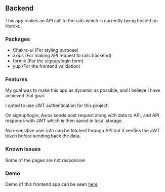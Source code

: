 ## Backend

This app makes an API call to the rails which is currently being hosted on Heroku.

### Packages

- Chakra-ui (For styling purpose)
- axios (For making API request to rails backend)
- formik (For the signup/login form)
- yup (For the frontend validation)

### Features

My goal was to make this app as dynamic as possible, and I believe I have achieved that goal. 

I opted to use JWT authentication for this project. 

On signup/login, Axios sends post request along with data to API, and API responds with JWT which is then saved in local storage.

Non-sensitive user info can be fetched through API but it verifies the JWT token before sending back the data. 

### Known Issues

Some of the pages are not responsive 


### Demo
Demo of this frontend app can be seen [here](https://namelesss.netlify.app/)
